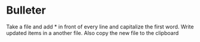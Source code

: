 # Bulleter
Take a file and add * in front of every line and capitalize the first word. Write updated items in a another file. Also copy the new file to the clipboard
